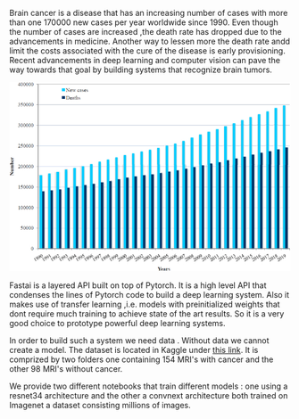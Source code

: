 Brain cancer is a disease that has an increasing number of cases with more than one
170000 new cases per year worldwide since 1990. Even though the number of cases are 
increased ,the death rate has dropped due to the advancements in medicine. Another 
way to lessen more the death rate andd limit the costs associated with the cure of 
the disease is early provisioning. Recent advancements in deep learning and computer 
vision can pave the way towards that goal by building systems that recognize brain 
tumors.

!["alt text"](gr1.jpg)

Fastai is a layered API built on top of Pytorch. It is a high level API that condenses
the lines of Pytorch code to build a deep learning system. Also it makes use of transfer 
learning ,i.e.  models with preinitialized weights that dont require much training to 
achieve state of the art results. So it is a very good choice to prototype powerful deep
learning systems.

In order to build such a system we need data . Without data we cannot create a model. 
The dataset is located in Kaggle under [this link](https://www.kaggle.com/datasets/navoneel/brain-mri-images-for-brain-tumor-detection?select=yes). It is comprized by two folders one containing 154 MRI's with cancer and the other 98 MRI's without cancer.

We provide two  different notebooks that train different models : one using a resnet34 
architecture and the other a convnext architecture both trained on Imagenet a dataset 
consisting millions of images.
